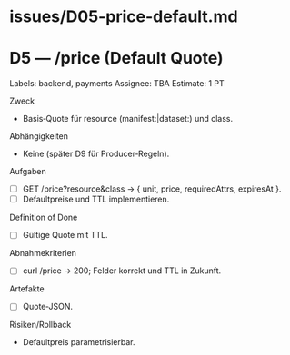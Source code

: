 # issues/D05-price-default.md
# D5 — /price (Default Quote)
Labels: backend, payments
Assignee: TBA
Estimate: 1 PT

Zweck
- Basis‑Quote für resource (manifest:<hash>|dataset:<id>) und class.

Abhängigkeiten
- Keine (später D9 für Producer‑Regeln).

Aufgaben
- [ ] GET /price?resource&class → { unit, price, requiredAttrs, expiresAt }.
- [ ] Defaultpreise und TTL implementieren.

Definition of Done
- [ ] Gültige Quote mit TTL.

Abnahmekriterien
- [ ] curl /price -> 200; Felder korrekt und TTL in Zukunft.

Artefakte
- [ ] Quote‑JSON.

Risiken/Rollback
- Defaultpreis parametrisierbar.
